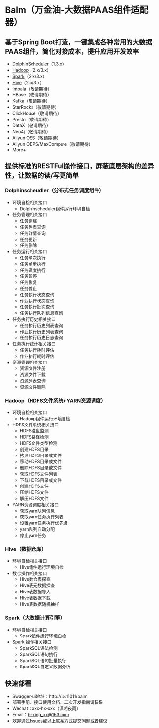 # Balm（万金油-大数据PAAS组件适配器）
## 基于Spring Boot打造，一键集成各种常用的大数据PAAS组件，简化对接成本，提升应用开发效率
* [DolphinScheduler](https://github.com/apache/dolphinscheduler)（1.3.x）
* [Hadoop](https://github.com/apache/hadoop)（2.x/3.x）
* [Spark](https://github.com/apache/spark)（2.x/3.x）
* [Hive](https://github.com/apache/hive)（2.x/3.x）
* Impala（敬请期待）
* HBase（敬请期待）
* Kafka（敬请期待）
* StarRocks（敬请期待）
* ClickHouse（敬请期待）
* Presto（敬请期待）
* DataX（敬请期待）
* Neo4j（敬请期待）
* Aliyun OSS（敬请期待）
* Aliyun ODPS/MaxCompute（敬请期待）
* More+

## 提供标准的RESTFul操作接口，屏蔽底层架构的差异性，让数据的读/写更简单
### Dolphinscheudler（分布式任务调度组件）
* 环境自检相关接口
  + Dolphinscheduler组件运行环境自检
* 任务管理相关接口
  + 任务创建
  + 任务列表查询
  + 任务详情查询
  + 任务更新
  + 任务删除
* 任务运行相关接口
  + 任务单次执行
  + 任务单步执行
  + 任务调度执行
  + 任务暂停
  + 任务恢复
  + 任务停止
  + 任务执行状态查询
  + 作业执行状态查询
  + 任务执行批次查询
  + 任务执行队列信息查询
* 任务执行历史相关接口
  + 任务执行历史列表查询
  + 作业执行历史列表查询
  + 任务执行历史日志查询
* 任务执行统计相关接口
  + 任务执行耗时评估
  + 作业执行耗时评估
* 资源管理相关接口
  + 资源文件注册
  + 资源文件下载
  + 资源列表查询
  + 资源文件删除
### Hadoop（HDFS文件系统+YARN资源调度）
* 环境自检相关接口
  + Hadoop组件运行环境自检
* HDFS文件系统相关接口
  + HDFS磁盘监测
  + HDFS路径检测
  + HDFS文件类型检测
  + 创建HDFS目录
  + 拷贝HDFS目录或文件
  + 移动HDFS目录或文件
  + 删除HDFS目录或文件
  + 获取HDFS文件列表
  + 下载HDFS目录或文件
  + 创建HDFS文件
  + 压缩HDFS文件
  + 解压HDFS文件
* YARN资源调度相关接口
  + 获取yarn队列信息
  + 获取yarn任务执行列表
  + 设置yarn任务执行优先级
  + yarn队列自动分配
  + 停止yarn任务
### Hive（数据仓库）
* 环境自检相关接口
  + Hive组件运行环境自检
* 数仓操作相关接口
  + Hive数仓表探查
  + Hive表元数据探查
  + Hive表数据导入
  + Hive表数据下载
  + Hive表数据随机抽样
### Spark（大数据计算引擎）
* 环境自检相关接口
  + Spark组件运行环境自检
* Spark 操作相关接口
  + SparkSQL语法检测
  + SparkSQL语句执行
  + SparkSQL语句批量执行
  + SparkSQL自定义数据分析

## 快速部署
* Swagger-ui地址：http://ip:11011/balm
* 部署手册、接口使用文档、二次开发指南请联系
* Wechat：xxx-hx-xxx（潇湘夜雨）
* Email：hexing_xx@163.com
* 欢迎通过[Issues](https://github.com/starhe/balm/issues)或以上联系方式提交问题或者建议
